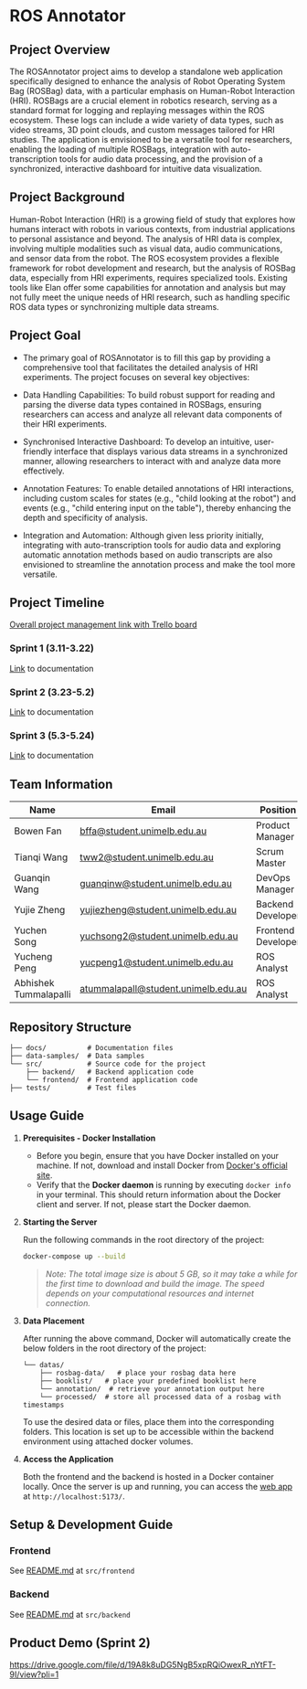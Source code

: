 # ROS Annotator
## Project Overview
The ROSAnnotator project aims to develop a standalone web application specifically designed to enhance the analysis of Robot Operating System Bag (ROSBag) data, with a particular emphasis on Human-Robot Interaction (HRI). ROSBags are a crucial element in robotics research, serving as a standard format for logging and replaying messages within the ROS ecosystem. These logs can include a wide variety of data types, such as video streams, 3D point clouds, and custom messages tailored for HRI studies. The application is envisioned to be a versatile tool for researchers, enabling the loading of multiple ROSBags, integration with auto-transcription tools for audio data processing, and the provision of a synchronized, interactive dashboard for intuitive data visualization.

## Project Background
Human-Robot Interaction (HRI) is a growing field of study that explores how humans interact with robots in various contexts, from industrial applications to personal assistance and beyond. The analysis of HRI data is complex, involving multiple modalities such as visual data, audio communications, and sensor data from the robot. The ROS ecosystem provides a flexible framework for robot development and research, but the analysis of ROSBag data, especially from HRI experiments, requires specialized tools. Existing tools like Elan offer some capabilities for annotation and analysis but may not fully meet the unique needs of HRI research, such as handling specific ROS data types or synchronizing multiple data streams.

## Project Goal
*  The primary goal of ROSAnnotator is to fill this gap by providing a comprehensive tool that facilitates the detailed analysis of HRI experiments. The project focuses on several key objectives:

*  Data Handling Capabilities: To build robust support for reading and parsing the diverse data types contained in ROSBags, ensuring researchers can access and analyze all relevant data components of their HRI experiments.

*  Synchronised Interactive Dashboard: To develop an intuitive, user-friendly interface that displays various data streams in a synchronized manner, allowing researchers to interact with and analyze data more effectively.

*  Annotation Features: To enable detailed annotations of HRI interactions, including custom scales for states (e.g., "child looking at the robot") and events (e.g., "child entering input on the table"), thereby enhancing the depth and specificity of analysis.

*  Integration and Automation: Although given less priority initially, integrating with auto-transcription tools for audio data and exploring automatic annotation methods based on audio transcripts are also envisioned to streamline the annotation process and make the tool more versatile.

## Project Timeline

[Overall project management link with Trello board](https://comp90082-2024-na-koala.atlassian.net/wiki/spaces/comp900822/pages/6062124/Sprint+Management+with+Trello+Board)

### Sprint 1 (3.11-3.22)
[Link](https://comp90082-2024-na-koala.atlassian.net/wiki/spaces/comp900822/pages/3932161/Sprint+1) to documentation

### Sprint 2 (3.23-5.2)
[Link](https://comp90082-2024-na-koala.atlassian.net/wiki/spaces/comp900822/pages/7143431/Sprint+2) to documentation
### Sprint 3 (5.3-5.24)
[Link](https://comp90082-2024-na-koala.atlassian.net/wiki/spaces/comp900822/pages/7471122/Sprint+3) to documentation
## Team Information

| Name                  | Email                               | Position           |
| --------------------- | ----------------------------------- | ------------------ |
| Bowen Fan             | bffa@student.unimelb.edu.au         | Product Manager    |
| Tianqi Wang           | tww2@student.unimelb.edu.au         | Scrum Master       |
| Guanqin Wang          | guanqinw@student.unimelb.edu.au     | DevOps Manager     |
| Yujie Zheng           | yujiezheng@student.unimelb.edu.au   | Backend Developer  |
| Yuchen Song           | yuchsong2@student.unimelb.edu.au    | Frontend Developer |
| Yucheng Peng          | yucpeng1@student.unimelb.edu.au     | ROS Analyst        |
| Abhishek Tummalapalli | atummalapall@student.unimelb.edu.au | ROS Analyst        |

## Repository Structure

```
├── docs/          # Documentation files
├── data-samples/  # Data samples
└── src/           # Source code for the project
    ├── backend/   # Backend application code
    └── frontend/  # Frontend application code
├── tests/         # Test files
```

## Usage Guide

1. **Prerequisites - Docker Installation**

   - Before you begin, ensure that you have Docker installed on your machine. If not, download and install Docker from [Docker's official site](https://www.docker.com/get-started).
   - Verify that the **Docker daemon** is running by executing `docker info` in your terminal. This should return information about the Docker client and server. If not, please start the Docker daemon.

2. **Starting the Server**

   Run the following commands in the root directory of the project:

   ```bash
   docker-compose up --build
   ```

   > _Note: The total image size is about 5 GB, so it may take a while for the first time to download and build the image. The speed depends on your computational resources and internet connection._

3. **Data Placement**

   After running the above command, Docker will automatically create the below folders in the root directory of the project:

   ```
   └── datas/
       ├── rosbag-data/   # place your rosbag data here
       ├── booklist/   # place your predefined booklist here
       └── annotation/  # retrieve your annotation output here
       └── processed/  # store all processed data of a rosbag with timestamps
   ```

   To use the desired data or files, place them into the corresponding folders. This location is set up to be accessible within the backend environment using attached docker volumes.

4. **Access the Application**

   Both the frontend and the backend is hosted in a Docker container locally. Once the server is up and running, you can access the [web app](http://localhost:5173/) at `http://localhost:5173/`.

## Setup & Development Guide

### Frontend

See [README.md](https://github.com/COMP90082-2024-SM1/ros-annotator/tree/main/src/frontend#readme) at <code>src/frontend</code>

### Backend

See [README.md](https://github.com/COMP90082-2024-SM1/ros-annotator/blob/main/src/backend/readme.md) at <code>src/backend</code>

## Product Demo (Sprint 2)

https://drive.google.com/file/d/19A8k8uDG5NgB5xpRQiOwexR_nYtFT-9I/view?pli=1
